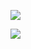 ![](https://komarev.com/ghpvc/?username=your-github-piercedskin&color=lightgrey&label=views&base=1000)


![](https://71781816.carrd.co/assets/images/image10.jpg?v=0641c577)

<!--
**piercedskin/piercedskin** is a ✨ _special_ ✨ repository because its `README.md` (this file) appears on your GitHub profile.

Here are some ideas to get you started:

- 🔭 I’m currently working on ...
- 🌱 I’m currently learning ...
- 👯 I’m looking to collaborate on ...
- 🤔 I’m looking for help with ...
- 💬 Ask me about ...
- 📫 How to reach me: ...
- 😄 Pronouns: ...
- ⚡ Fun fact: ...
-->
